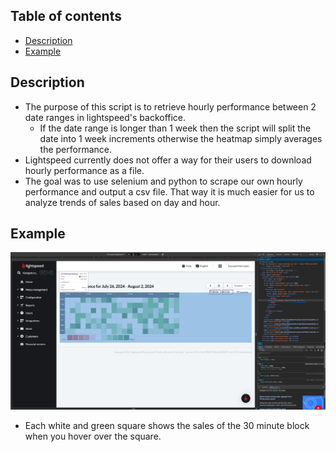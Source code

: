 ## Table of contents

- [Description](#description)
- [Example](#example)

## Description

- The purpose of this script is to retrieve hourly performance between 2 date ranges in lightspeed's backoffice.
    - If the date range is longer than 1 week then the script will split the date into 1 week increments otherwise the heatmap simply averages the performance.
- Lightspeed currently does not offer a way for their users to download hourly performance as a file.
- The goal was to use selenium and python to scrape our own hourly performance and output a csv file. That way it is much easier for us to analyze trends of sales based on day and hour.

## Example

![Example of heat map from backoffice](Images/heatmap_example.png)
- Each white and green square shows the sales of the 30 minute block when you hover over the square.

